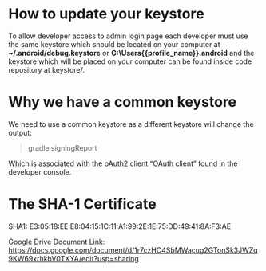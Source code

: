 # How to update your keystore
To allow developer access to admin login page each developer must use the same keystore which should be located on your computer at **~/.android/debug.keystore** or **C:\Users\{{profile_name}}\.android** and the keystore which will be placed on your computer can be found inside code repository at keystore/.

# Why we have a common keystore
We need to use a common keystore as a different keystore will change the output:
> gradle signingReport

Which is associated with the oAuth2 client “OAuth client” found in the developer console.

# The SHA-1 Certificate
SHA1: E3:05:18:EE:E8:04:15:1C:11:A1:99:2E:1E:75:DD:49:41:8A:F3:AE

Google Drive Document Link:
https://docs.google.com/document/d/1r7czHC4SbMWacug2GTonSk3JWZq9KW69xrhkbV0TXYA/edit?usp=sharing